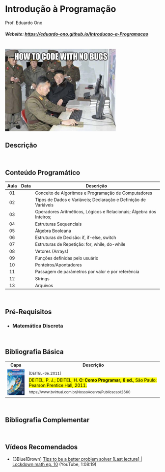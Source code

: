 # Introdução à Programação

Prof. Eduardo Ono

##### Website: https://eduardo-ono.github.io/Introducao-a-Programacao

<br>

<img src="./imagens/how-to-code-with-no-bugs.png" width="360px">

<br>

## Descrição

<br>

## Conteúdo Programático

| Aula | Data | Descrição |
| :-: | :-: | --- |
| 01 | | Conceito de Algoritmos e Programação de Computadores
| 02 | | Tipos de Dados e Variáveis; Declaração e Definição de Variáveis
| 03 | | Operadores Aritméticos, Lógicos e Relacionais; Álgebra dos Inteiros;
| 04 | | Estruturas Sequenciais
| 05 | | Álgebra Booleana
| 06 | | Estruturas de Decisão: if, if-else, switch
| 07 | | Estruturas de Repetição: for, while, do-while
| 08 | | Vetores (Arrays)
| 09 | | Funções definidas pelo usuário
| 10 | | Ponteiros/Apontadores
| 11 | | Passagem de parâmetros por valor e por referência
| 12 | | Strings
| 13 | | Arquivos

<br>

## Pré-Requisitos

* ### Matemática Discreta

<br>

## Bibliografia Básica

<table>
  <tr>
    <th>Capa</th>
    <th>Descrição</th>
  </tr>
  <tr>
    <td><img src="./referencias/capas/DEITEL-6e_2011.jpg" width="100px"></td>
    <td><sup>[DEITEL-6e_2011]</sup><br><mark>DEITEL, P. J.; DEITEL, H. <strong>C: Como Programar, 6 ed.</strong>, São Paulo: Pearson Prentice Hall, 2011.</mark> <br> <sub>https://www.bvirtual.com.br/NossoAcervo/Publicacao/2660</sub></td>
  </tr>
</table>

<br>

## Bibliografia Complementar

<br>

## Vídeos Recomendados

* [3Blue1Brown] [Tips to be a better problem solver [Last lecture] | Lockdown math ep. 10](https://www.youtube.com/watch?v=QvuQH4_05LI) (YouTube, 1:08:19)

<br>
